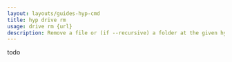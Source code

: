 ```yaml
---
layout: layouts/guides-hyp-cmd
title: hyp drive rm
usage: drive rm {url}
description: Remove a file or (if --recursive) a folder at the given hyperdrive URL.
---
```


todo